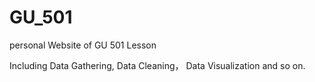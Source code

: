 # GU_501
personal Website of GU 501 Lesson

Including Data Gathering, Data Cleaning， Data Visualization and so on.
